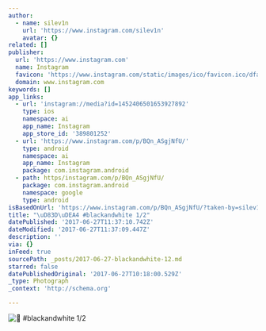 ```yaml
---
author:
  - name: silev1n
    url: 'https://www.instagram.com/silev1n'
    avatar: {}
related: []
publisher:
  url: 'https://www.instagram.com'
  name: Instagram
  favicon: 'https://www.instagram.com/static/images/ico/favicon.ico/dfa85bb1fd63.ico'
  domain: www.instagram.com
keywords: []
app_links:
  - url: 'instagram://media?id=1452406501653927892'
    type: ios
    namespace: ai
    app_name: Instagram
    app_store_id: '389801252'
  - url: 'https://www.instagram.com/p/BQn_ASgjNfU/'
    type: android
    namespace: ai
    app_name: Instagram
    package: com.instagram.android
  - path: https/instagram.com/p/BQn_ASgjNfU/
    package: com.instagram.android
    namespace: google
    type: android
isBasedOnUrl: 'https://www.instagram.com/p/BQn_ASgjNfU/?taken-by=silev1n'
title: "\uD83D\uDEA4 #blackandwhite 1/2"
datePublished: '2017-06-27T11:37:10.742Z'
dateModified: '2017-06-27T11:37:09.447Z'
description: ''
via: {}
inFeed: true
sourcePath: _posts/2017-06-27-blackandwhite-12.md
starred: false
datePublishedOriginal: '2017-06-27T10:18:00.529Z'
_type: Photograph
_context: 'http://schema.org'

---
```

![ #blackandwhite 1/2](https://scontent.cdninstagram.com/t51.2885-15/s640x640/sh0.08/e35/16788567_271049569995713_238839111241170944_n.jpg)